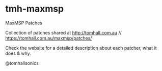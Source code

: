 # tmh-maxmsp
MaxMSP Patches

Collection of patches shared at http://tomhall.com.au // https://tomhall.com.au/maxmsp/patches/

Check the website for a detailed description about each patcher, what it does & why.

@tomhallsonics
